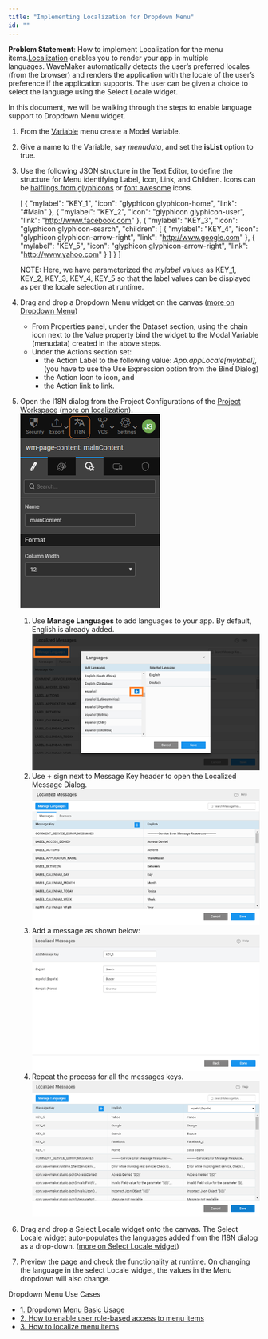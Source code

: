 ```yaml
---
title: "Implementing Localization for Dropdown Menu"
id: ""
---
```


**Problem Statement**: How to implement Localization for the menu items.[Localization](/learn/how-tos/localization-wavemaker-apps/) enables you to render your app in multiple languages. WaveMaker automatically detects the user’s preferred locales (from the browser) and renders the application with the locale of the user’s preference if the application supports. The user can be given a choice to select the language using the Select Locale widget.

In this document, we will be walking through the steps to enable language support to Dropdown Menu widget.

1. From the [Variable](/learn/assets/var_sel.png) menu create a Model Variable.
2. Give a name to the Variable, say _menudata_, and set the **isList** option to true.
3. Use the following JSON structure in the Text Editor, to define the structure for Menu identifying Label, Icon, Link, and Children. Icons can be [halflings from glyphicons](http://glyphicons.com/) or [font awesome](https://fortawesome.github.io/Font-Awesome/cheatsheet/) icons.
    
    \[
      {
        "mylabel": "KEY\_1",
        "icon": "glyphicon glyphicon-home",
        "link": "#Main"
      },
      {
        "mylabel": "KEY\_2",
        "icon": "glyphicon glyphicon-user",
        "link": "http://www.facebook.com"
      },
      {
        "mylabel": "KEY\_3",
        "icon": "glyphicon glyphicon-search",
        "children": \[
          {
            "mylabel": "KEY\_4",
            "icon": "glyphicon glyphicon-arrow-right",
            "link": "http://www.google.com"
          },
          {
            "mylabel": "KEY\_5",
            "icon": "glyphicon glyphicon-arrow-right",
            "link": "http://www.yahoo.com"
          }
        \]
      }
    \]
    
    NOTE: Here, we have parameterized the _mylabel_ values as KEY\_1, KEY\_2, KEY\_3, KEY\_4, KEY\_5 so that the label values can be displayed as per the locale selection at runtime.
4. Drag and drop a Dropdown Menu widget on the canvas ([more on Dropdown Menu](/learn/app-development/widgets/navigation/dropdown-menu-use-cases/))
    - From Properties panel, under the Dataset section, using the chain icon next to the Value property bind the widget to the Modal Variable (menudata) created in the above steps.
    - Under the Actions section set:
        - the Action Label to the following value: _App.appLocale\[mylabel\],_ (you have to use the Use Expression option from the Bind Dialog)
        - the Action Icon to icon, and
        - the Action link to link.
5. Open the I18N dialog from the Project Configurations of the [Project Workspace](/learn/app-development/wavemaker-overview/product-walkthrough/#project-workspace) ([more on localization](/learn/app-development/widgets/form-widgets/select-locale-usage/)). [![](/learn/assets/loc_create.png)](/learn/assets/loc_create.png)
    1. Use **Manage Languages** to add languages to your app. By default, English is already added. [![](/learn/assets/loc_new_locale.png)](/learn/assets/loc_new_locale.png)
    2. Use **+** sign next to Message Key header to open the Localized Message Dialog. [![](/learn/assets/loc_default_msgs.png)](/learn/assets/loc_default_msgs.png)
    3. Add a message as shown below: [![](/learn/assets/menu_locale.png)](/learn/assets/menu_locale.png)
    4. Repeat the process for all the messages keys. [![](/learn/assets/menu_locale_messages.png)](/learn/assets/menu_locale_messages.png)
6. Drag and drop a Select Locale widget onto the canvas. The Select Locale widget auto-populates the languages added from the I18N dialog as a drop-down. ([more on Select Locale widget](/learn/app-development/widgets/form-widgets/select-locale/))
7. Preview the page and check the functionality at runtime. On changing the language in the select Locale widget, the values in the Menu dropdown will also change.

Dropdown Menu Use Cases

- [1\. Dropdown Menu Basic Usage](/learn/app-development/widgets/navigation/dropdown-menu-use-cases/)
- [2\. How to enable user role-based access to menu items](/learn/how-tos/restricting-menu-item-display-based-user-role/)
- [3\. How to localize menu items](#)
